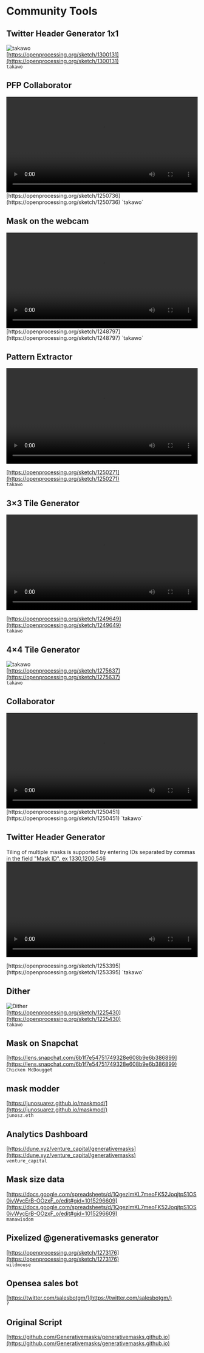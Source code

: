 # Community Tools

## Twitter Header Generator 1x1

![takawo](./assets/images/twheader.png)  
[https://openprocessing.org/sketch/1300131](https://openprocessing.org/sketch/1300131)  
`takawo`

## PFP Collaborator

<video width="100%" controls>
  <source src="../assets/videos/pfpcollab.mp4" type="video/mp4">
</video>
[https://openprocessing.org/sketch/1250736](https://openprocessing.org/sketch/1250736)  
`takawo`

## Mask on the webcam

<video width="100%" controls>
  <source src="../assets/videos/webcam.mp4" type="video/mp4">
</video>
[https://openprocessing.org/sketch/1248797](https://openprocessing.org/sketch/1248797)  
`takawo`

## Pattern Extractor

<video width="100%" controls>
  <source src="../assets/videos/patternextractor.mp4" type="video/mp4">
</video>

[https://openprocessing.org/sketch/1250271](https://openprocessing.org/sketch/1250271)  
`takawo`

## 3×3 Tile Generator

<video width="100%" controls>
  <source src="../assets/videos/tilegenerator.mp4" type="video/mp4">
</video>

[https://openprocessing.org/sketch/1249649](https://openprocessing.org/sketch/1249649)  
`takawo`

## 4×4 Tile Generator

![takawo](./assets/images/4x4.png)  
[https://openprocessing.org/sketch/1275637](https://openprocessing.org/sketch/1275637)  
`takawo`

## Collaborator

<video width="100%" controls>
  <source src="../assets/videos/collaborator.mp4" type="video/mp4">
</video>
[https://openprocessing.org/sketch/1250451](https://openprocessing.org/sketch/1250451)  
`takawo`

## Twitter Header Generator

Tiling of multiple masks is supported by entering IDs separated by commas in the field "Mask ID".
ex 1330,1200,546  
<video width="100%" controls>

  <source src="../assets/videos/twitter_header_generator.mp4" type="video/mp4">
</video>
[https://openprocessing.org/sketch/1253395](https://openprocessing.org/sketch/1253395)  
`takawo`

## Dither

![Dither](./assets/images/dither.png)  
[https://openprocessing.org/sketch/1225430](https://openprocessing.org/sketch/1225430)  
`takawo`

## Mask on Snapchat

[https://lens.snapchat.com/6b1f7e54751749328e608b9e6b386899](https://lens.snapchat.com/6b1f7e54751749328e608b9e6b386899)  
`Chicken McDougget`

## mask modder

[https://junosuarez.github.io/maskmod/](https://junosuarez.github.io/maskmod/)  
`junosz.eth`

## Analytics Dashboard

[https://dune.xyz/venture_capital/generativemasks](https://dune.xyz/venture_capital/generativemasks)  
`venture_capital`

## Mask size data

[https://docs.google.com/spreadsheets/d/1QgezImKL7meoFK52JoqjtpS1OS0ivWycErB-OOzxF_o/edit#gid=1015296609](https://docs.google.com/spreadsheets/d/1QgezImKL7meoFK52JoqjtpS1OS0ivWycErB-OOzxF_o/edit#gid=1015296609)  
`manawisdom`

## Pixelized @generativemasks generator

[https://openprocessing.org/sketch/1273176](https://openprocessing.org/sketch/1273176)  
`wildmouse`

## Opensea sales bot

[https://twitter.com/salesbotgm/](https://twitter.com/salesbotgm/)  
`?`

## Original Script

[https://github.com/Generativemasks/generativemasks.github.io](https://github.com/Generativemasks/generativemasks.github.io)
